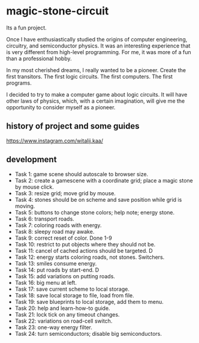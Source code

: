 # magic-stone-circuit

Its a fun project.

Once I have enthusiastically studied the origins of computer engineering, circuitry, and semiconductor physics. It was an interesting experience that is very different from high-level programming. For me, it was more of a fun than a professional hobby.

In my most cherished dreams, I really wanted to be a pioneer. Create the first transitors. The first logic circuits. The first computers. The first programs.

I decided to try to make a computer game about logic circuits. It will have other laws of physics, which, with a certain imagination, will give me the opportunity to consider myself as a pioneer.

## history of project and some guides

https://www.instagram.com/witalij.kaa/

## development

- Task 1: game scene should autoscale to browser size.
- Task 2: create a gamescene with a coordinate grid; place a magic stone by mouse click.
- Task 3: resize grid; move grid by mouse.
- Task 4: stones should be on scheme and save position while grid is moving.
- Task 5: buttons to change stone colors; help note; energy stone.
- Task 6: transport roads.
- Task 7: coloring roads with energy.
- Task 8: sleepy road may awake.
- Task 9: correct reset of color. Done 1-9
- Task 10: restrict to put objects where they should not be.
- Task 11: cancel of cached actions should be targeted. D
- Task 12: energy starts coloring roads, not stones. Switchers.
- Task 13: smiles consume energy.
- Task 14: put roads by start-end. D
- Task 15: add variations on putting roads.
- Task 16: big menu at left.
- Task 17: save current scheme to local storage.
- Task 18: save local storage to file, load from file.
- Task 19: save blueprints to local storage, add them to menu.
- Task 20: help and learn-how-to guide.
- Task 21: lock tick on any timeout changes.
- Task 22: variations on road-cell switch.
- Task 23: one-way energy filter.
- Task 24: turn semiconductors; disable big semiconductors.
